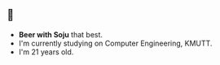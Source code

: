 ## 🍺


- **Beer with Soju** that best.
- I'm currently studying on Computer Engineering, KMUTT.
- I'm 21 years old.
